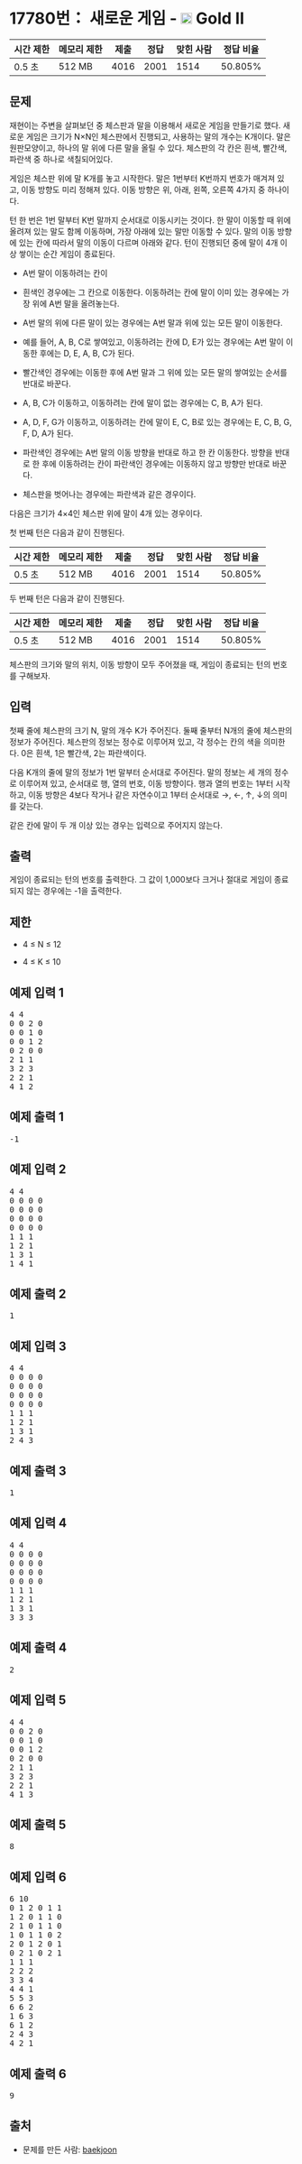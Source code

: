 # 17780번： 새로운 게임 - <img src="https://static.solved.ac/tier_small/14.svg" style="height:20px" /> Gold II



| 시간 제한 | 메모리 제한 | 제출 | 정답 | 맞힌 사람 | 정답 비율 |
| --- | --- | --- | --- | --- | --- |
| 0.5 초 | 512 MB | 4016 | 2001 | 1514 | 50.805% |
## 문제

재현이는 주변을 살펴보던 중 체스판과 말을 이용해서 새로운 게임을 만들기로 했다. 새로운 게임은 크기가 N×N인 체스판에서 진행되고, 사용하는 말의 개수는 K개이다. 말은 원판모양이고, 하나의 말 위에 다른 말을 올릴 수 있다. 체스판의 각 칸은 흰색, 빨간색, 파란색 중 하나로 색칠되어있다.

게임은 체스판 위에 말 K개를 놓고 시작한다. 말은 1번부터 K번까지 번호가 매겨져 있고, 이동 방향도 미리 정해져 있다. 이동 방향은 위, 아래, 왼쪽, 오른쪽 4가지 중 하나이다.

턴 한 번은 1번 말부터 K번 말까지 순서대로 이동시키는 것이다. 한 말이 이동할 때 위에 올려져 있는 말도 함께 이동하며, 가장 아래에 있는 말만 이동할 수 있다. 말의 이동 방향에 있는 칸에 따라서 말의 이동이 다르며 아래와 같다. 턴이 진행되던 중에 말이 4개 이상 쌓이는 순간 게임이 종료된다.

- A번 말이 이동하려는 칸이
	
	

- 흰색인 경우에는 그 칸으로 이동한다. 이동하려는 칸에 말이 이미 있는 경우에는 가장 위에 A번 말을 올려놓는다.
		
		

- A번 말의 위에 다른 말이 있는 경우에는 A번 말과 위에 있는 모든 말이 이동한다.

- 예를 들어, A, B, C로 쌓여있고, 이동하려는 칸에 D, E가 있는 경우에는 A번 말이 이동한 후에는 D, E, A, B, C가 된다.

- 빨간색인 경우에는 이동한 후에 A번 말과 그 위에 있는 모든 말의 쌓여있는 순서를 반대로 바꾼다.
		
		

- A, B, C가 이동하고, 이동하려는 칸에 말이 없는 경우에는 C, B, A가 된다.

- A, D, F, G가 이동하고, 이동하려는 칸에 말이 E, C, B로 있는 경우에는 E, C, B, G, F, D, A가 된다.

- 파란색인 경우에는 A번 말의 이동 방향을 반대로 하고 한 칸 이동한다. 방향을 반대로 한 후에 이동하려는 칸이 파란색인 경우에는 이동하지 않고 방향만 반대로 바꾼다.

- 체스판을 벗어나는 경우에는 파란색과 같은 경우이다.

다음은 크기가 4×4인 체스판 위에 말이 4개 있는 경우이다.



첫 번째 턴은 다음과 같이 진행된다.

| 시간 제한 | 메모리 제한 | 제출 | 정답 | 맞힌 사람 | 정답 비율 |
| --- | --- | --- | --- | --- | --- |
| 0.5 초 | 512 MB | 4016 | 2001 | 1514 | 50.805% |
두 번째 턴은 다음과 같이 진행된다.

| 시간 제한 | 메모리 제한 | 제출 | 정답 | 맞힌 사람 | 정답 비율 |
| --- | --- | --- | --- | --- | --- |
| 0.5 초 | 512 MB | 4016 | 2001 | 1514 | 50.805% |
체스판의 크기와 말의 위치, 이동 방향이 모두 주어졌을 때, 게임이 종료되는 턴의 번호를 구해보자.

## 입력

첫째 줄에 체스판의 크기 N, 말의 개수 K가 주어진다. 둘째 줄부터 N개의 줄에 체스판의 정보가 주어진다. 체스판의 정보는 정수로 이루어져 있고, 각 정수는 칸의 색을 의미한다. 0은 흰색, 1은 빨간색, 2는 파란색이다.

다음 K개의 줄에 말의 정보가 1번 말부터 순서대로 주어진다. 말의 정보는 세 개의 정수로 이루어져 있고, 순서대로 행, 열의 번호, 이동 방향이다. 행과 열의 번호는 1부터 시작하고, 이동 방향은 4보다 작거나 같은 자연수이고 1부터 순서대로 →, ←, ↑, ↓의 의미를 갖는다.

같은 칸에 말이 두 개 이상 있는 경우는 입력으로 주어지지 않는다.

## 출력

게임이 종료되는 턴의 번호를 출력한다. 그 값이 1,000보다 크거나 절대로 게임이 종료되지 않는 경우에는 -1을 출력한다.

## 제한

- 4 ≤ N ≤ 12

- 4 ≤ K ≤ 10

## 예제 입력 1

<pre>4 4
0 0 2 0
0 0 1 0
0 0 1 2
0 2 0 0
2 1 1
3 2 3
2 2 1
4 1 2
</pre>
## 예제 출력 1

<pre>-1
</pre>
## 예제 입력 2

<pre>4 4
0 0 0 0
0 0 0 0
0 0 0 0
0 0 0 0
1 1 1
1 2 1
1 3 1
1 4 1
</pre>
## 예제 출력 2

<pre>1
</pre>
## 예제 입력 3

<pre>4 4
0 0 0 0
0 0 0 0
0 0 0 0
0 0 0 0
1 1 1
1 2 1
1 3 1
2 4 3
</pre>
## 예제 출력 3

<pre>1
</pre>
## 예제 입력 4

<pre>4 4
0 0 0 0
0 0 0 0
0 0 0 0
0 0 0 0
1 1 1
1 2 1
1 3 1
3 3 3
</pre>
## 예제 출력 4

<pre>2
</pre>
## 예제 입력 5

<pre>4 4
0 0 2 0
0 0 1 0
0 0 1 2
0 2 0 0
2 1 1
3 2 3
2 2 1
4 1 3
</pre>
## 예제 출력 5

<pre>8
</pre>
## 예제 입력 6

<pre>6 10
0 1 2 0 1 1
1 2 0 1 1 0
2 1 0 1 1 0
1 0 1 1 0 2
2 0 1 2 0 1
0 2 1 0 2 1
1 1 1
2 2 2
3 3 4
4 4 1
5 5 3
6 6 2
1 6 3
6 1 2
2 4 3
4 2 1
</pre>
## 예제 출력 6

<pre>9
</pre>
## 출처

- 문제를 만든 사람: [baekjoon](/user/baekjoon)